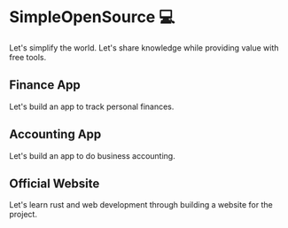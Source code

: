 # SimpleOpenSource 💻
Let's simplify the world.
Let's share knowledge while providing value with free tools.

## Finance App
Let's build an app to track personal finances.

## Accounting App
Let's build an app to do business accounting.

## Official Website
Let's learn rust and web development through building a website for the project.


